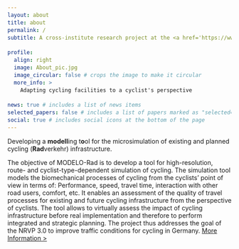 ```yaml
---
layout: about
title: about
permalink: /
subtitle: A cross-institute research project at the <a href='https://www.h-ka.de/en/ieem/projects/modelo-rad'>Hochschule Karlsruhe.</a>

profile:
  align: right
  image: About_pic.jpg
  image_circular: false # crops the image to make it circular
  more_info: >
    Adapting cycling facilities to a cyclist's perspective

news: true # includes a list of news items
selected_papers: false # includes a list of papers marked as "selected={true}"
social: true # includes social icons at the bottom of the page
---
```

Developing a <b>modell</b>ing t<b>o</b>ol for the microsimulation of existing and planned cycling (<b>Rad</b>verkehr) infrastructure.

The objective of MODELO-Rad is to develop a tool for high-resolution, route- and cyclist-type-dependent simulation of cycling. The simulation tool models the biomechanical processes of cycling from the cyclists’ point of view in terms of: Performance, speed, travel time, interaction with other road users, comfort, etc. It enables an assessment of the quality of travel processes for existing and future cycling infrastructure from the perspective of cyclists. The tool allows to virtually assess the impact of cycling infrastructure before real implementation and therefore to perform integrated and strategic planning. The project thus addresses the goal of the NRVP 3.0 to improve traffic conditions for cycling in Germany.
<a href="javascript:void(0);" onclick="toggleMoreInfo()"> More Information > </a>

<div id="more-info" style="display: none; clear: both; width: 100%;">
  <div class="about-section">
    <div class="text" style="width: 100%;">
      <p>The simulation tool is addressed to the municipal administration, engineering offices and all actors involved in cycling planning and cycling promotion. In order to develop a tool that is most practical and usable in a variety of ways, requirements are collected from the participating practice partners, which are taken into account in the development of the simulation tool as well as the associated model. In this way, cycling planning and cycling promotion can be supported in the following tasks:
      - Decision support for bike route/infrastructure alignment alternatives being planned (identification of alternative to minimize travel time, power requirements, etc.);
      - Identification of optimization needs for existing and planned bicycle routes/infrastructure in terms of time loss, performance, and safety
      - Area-wide evaluation of bicycle infrastructure and identification of sections with potential for improvement (high performance needs, large travel time losses, etc.);
      - Estimation of bicycle travel times for travel time comparisons with other transportation modes; and
      - Determination of the effect of infrastucture gap closures and expansion measures in the cycling network on travel time and performance requirements as a basis for cost-benefit considerations
      
      By using the simulation, the perspective of cyclists can represent a quality grade in planning and evaluating cycling infrastructure. For this purpose, the tool can be used flexibly for already existing or future infrastructure and can be useful for the consideration of single infrastructure elements up to municipal and supraregional cycling networks. Furthermore, a standardization of the planning processes based on the uniform impact variables of cycling provided by the tool becomes possible. <br>
      <p></p>
      
      Our associated project partners are the City of Karlsruhe, City of Offenburg, and City of Lahr.
      </p>
    </div>
    <div class="profile" style="width: 100%; margin-top: 20px;">
      <img src="/assets/img/about_pic3.jpg" alt="Profile Picture" style="width: 100%; height: auto;">
    </div>
  </div>
</div>

<style>
  .about-section {
    width: 100%;
  }
  .text {
    width: 100%;
  }
  .profile img {
    width: 100%;
    height: auto;
  }
</style>

<script>
  function toggleMoreInfo() {
    var moreInfo = document.getElementById("more-info");
    if (moreInfo.style.display === "none") {
      moreInfo.style.display = "block";
      profileImg.style.marginBottom = "60px"; // Add extra space
    } else {
      moreInfo.style.display = "none";
      profileImg.style.marginBottom = "0"; // Remove extra space
    }
  }
</script>

<style>
  .about-section {
    width: 100%;
  }
  .text {
    width: 100%;
  }
  .profile img {
    width: 100%;
    height: auto;
  }
  .center {
    text-align: center;
  }
  .center .Funding {
    display: flex;
    justify-content: center;
    align-items: center;
  }
</style>

<b>
<p></p>
<p>The project is funded by the German Federal Ministry for Digital and Transport (BMDV) from funds for the implementation of the National Cycling Plan.</p>
<div class="center">
  <a href="https://www.mobilitaetsforum.bund.de/DE/Themen/Wissenspool/Projekte/NRVP/NRVP_23-25/MODELO_Rad.html">
    <img src="assets/img/logo_balm.png" alt="BALM logo" style="width: 30%; height: auto;">
  </a>
  <a href="https://www.mobilitaetsforum.bund.de/DE/Themen/Wissenspool/Projekte/NRVP/NRVP_23-25/MODELO_Rad.html">
  <img src="Modellvorhaben_nichtInvestiv.png" alt="" style="width: 30%; height: auto;">
  </a>
</div>